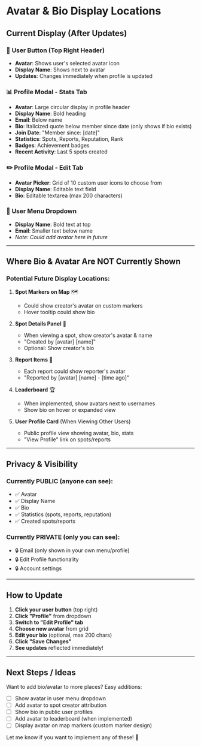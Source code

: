 # Avatar & Bio Display Locations

## Current Display (After Updates)

### 🔵 **User Button (Top Right Header)**
- **Avatar**: Shows user's selected avatar icon
- **Display Name**: Shows next to avatar
- **Updates**: Changes immediately when profile is updated

### 📊 **Profile Modal - Stats Tab**
- **Avatar**: Large circular display in profile header
- **Display Name**: Bold heading
- **Email**: Below name
- **Bio**: Italicized quote below member since date (only shows if bio exists)
- **Join Date**: "Member since: [date]"
- **Statistics**: Spots, Reports, Reputation, Rank
- **Badges**: Achievement badges
- **Recent Activity**: Last 5 spots created

### ✏️ **Profile Modal - Edit Tab**
- **Avatar Picker**: Grid of 10 custom user icons to choose from
- **Display Name**: Editable text field
- **Bio**: Editable textarea (max 200 characters)

### 🔹 **User Menu Dropdown**
- **Display Name**: Bold text at top
- **Email**: Smaller text below name
- *Note: Could add avatar here in future*

---

## Where Bio & Avatar Are NOT Currently Shown

### Potential Future Display Locations:

1. **Spot Markers on Map** 🗺️
   - Could show creator's avatar on custom markers
   - Hover tooltip could show bio

2. **Spot Details Panel** 📍
   - When viewing a spot, show creator's avatar & name
   - "Created by [avatar] [name]"
   - Optional: Show creator's bio

3. **Report Items** 📝
   - Each report could show reporter's avatar
   - "Reported by [avatar] [name] - [time ago]"

4. **Leaderboard** 🏆
   - When implemented, show avatars next to usernames
   - Show bio on hover or expanded view

5. **User Profile Card** (When Viewing Other Users)
   - Public profile view showing avatar, bio, stats
   - "View Profile" link on spots/reports

---

## Privacy & Visibility

### Currently PUBLIC (anyone can see):
- ✅ Avatar
- ✅ Display Name
- ✅ Bio
- ✅ Statistics (spots, reports, reputation)
- ✅ Created spots/reports

### Currently PRIVATE (only you can see):
- 🔒 Email (only shown in your own menu/profile)
- 🔒 Edit Profile functionality
- 🔒 Account settings

---

## How to Update

1. **Click your user button** (top right)
2. **Click "Profile"** from dropdown
3. **Switch to "Edit Profile" tab**
4. **Choose new avatar** from grid
5. **Edit your bio** (optional, max 200 chars)
6. **Click "Save Changes"**
7. **See updates** reflected immediately!

---

## Next Steps / Ideas

Want to add bio/avatar to more places? Easy additions:

- [ ] Show avatar in user menu dropdown
- [ ] Add avatar to spot creator attribution
- [ ] Show bio in public user profiles
- [ ] Add avatar to leaderboard (when implemented)
- [ ] Display avatar on map markers (custom marker design)

Let me know if you want to implement any of these! 🎨
